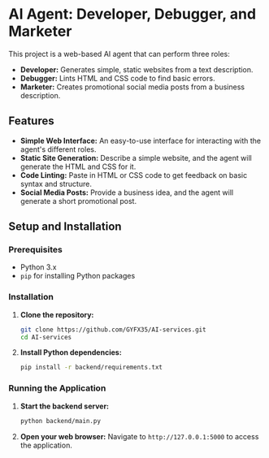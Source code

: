 # AI Agent: Developer, Debugger, and Marketer

This project is a web-based AI agent that can perform three roles:
- **Developer:** Generates simple, static websites from a text description.
- **Debugger:** Lints HTML and CSS code to find basic errors.
- **Marketer:** Creates promotional social media posts from a business description.

## Features

- **Simple Web Interface:** An easy-to-use interface for interacting with the agent's different roles.
- **Static Site Generation:** Describe a simple website, and the agent will generate the HTML and CSS for it.
- **Code Linting:** Paste in HTML or CSS code to get feedback on basic syntax and structure.
- **Social Media Posts:** Provide a business idea, and the agent will generate a short promotional post.

## Setup and Installation

### Prerequisites
- Python 3.x
- `pip` for installing Python packages

### Installation

1. **Clone the repository:**
   ```bash
   git clone https://github.com/GYFX35/AI-services.git
   cd AI-services
   ```

2. **Install Python dependencies:**
   ```bash
   pip install -r backend/requirements.txt
   ```

### Running the Application

1. **Start the backend server:**
   ```bash
   python backend/main.py
   ```

2. **Open your web browser:**
   Navigate to `http://127.0.0.1:5000` to access the application.
